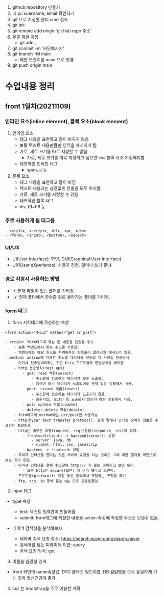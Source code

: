 1. github repository 만들기
2. 내 pc suername, email 확인하기
3. git 으로 지정할 폴더 cmd 접속
4. git init
5. git remote add origin 'git hub repo 주소'
6. 올릴 파일 저장
    - git add .
7. git commit -m '커밋메시지'
8. git branch -M main
    - 메인 브랜치를 main 으로 변경
9. git push origin main

# 수업내용 정리
## front 1일차(20211109)
### 인라인 요소(inline element), 블록 요소(block element)
1. 인라인 요소
    - 태그 내용을 표현하고 줄이 바뀌지 않음
    - 보통 텍스트 내용만큼만 영역을 차지하게 됨
    - 가로, 세로 크기를 따로 지정할 수 없음
        - 가로, 세로 크기를 따로 지정하고 싶으면 css 블록 요소 지정해야함
    - 대표적인 인라인 태그
        - span, a 등
2. 블록 요소 
    - 태그 내용을 표현하고 줄이 바뀜
    - 텍스트 내용과는 상관없이 한줄을 모두 차지함
    - 가로, 세로 크기를 지정할 수 있음
    - 대표적인 블록 태그
     - div, h1~h6 등

### 주로 사용하게 될 태그등

```
- <style>, <script>, <h1>, <p>, <div>
- <form>, <input>, <button>, <select>
```

### UI/UX
- UI(User Interface): 화면, GUI(Graphical User Interface)
- UX(User eXperience): 사용자 경험. 얼마나 쓰기 좋냐.

### 경로 지정시 사용하는 방법
- ./: 현재 파일이 있는 폴더를 가리킴.
- ../: 현재 폴더에서 한수준 위로 올라가는 폴더를 가리킴.

### form 태그
1. form 시작태그에 작성하는 속성
```
<form action="주소값" method="get or post">
```
    - action: form태그에 작성 된 내용을 전송할 주소
        - 보통 백엔드에서 받는 주소를 사용함.
        - 백엔드에는 해당 주소를 처리해주는 컨트롤러 클래스의 메서드가 있음.
    - method: action에 작성한 주소로 데이터를 전송할 때 사용할 전송방식
        - 여기서 전송방식이라는 것은 http 프로토콜의 전송방식을 의미함.
        - http 전송방식(rest api)
            - get: read 역활(select)
                - 주소창에 전송하는 데이터가 모두 노출됨.
                - 검색어 또는 데이터가 노출되어도 문제 없는 상황에서 사용.
            - post: create 역활(insert)
                - 주소창에 전송하는 데이터가 노출되지 않음.
                - 회원가입, 로그인 등 노출되지 않아야 하는 상황에서 사용.
            - put: update 역활(update)
            - delete: delete 역활(delete)
        - form태그의 method에는 get/post만 사용가능
        - http(hyper text transfer protocol): 쉽게 말해서 인터넷 상에서 정보를 주고받는 프로토콜
        - http는 대부분 요청(request, req)/응답(response, res)이 있다.
            - frontend(client) -> backend(server): 요청
                - server: java, db
                - client: html, css, javascrip
            - backend -> frontend: 응답
        - 우리가 인터넷을 한다는 것은 서버에 요청을 하는 것이고 그에 대한 결과를 화면으로 보는 것이 응답.
        - 따라서 인터넷을 할때 주소창에 http:// 가 붙는 것이라고 보면 된다.
            - 요즘 http는 secure(보안) 이 추가 됐다고 보면됨.
        - 프로토콜(protocol): 특징 통신 방식에서 규정하는 규칙을 의미
        - ftp, tcp, ip 등에 붙는 p는 모두 프로토콜임

2. input 태그
- type 속성
    - text: 텍스트 입력칸이 만들어짐.
    - submit: form태그에 작성한 내용을 action 속성에 작성한 주소로 보낼수 있음.

- 네이버 검색창을 분석해보자
    - 네이버 검색 요청 주소: https://search.naver.com/search.naver
    - 검색어를 담는 피라미터 이름: query
    - 검색 요청 방식: get

3. 이름을 일관성 있게
- front 화면의 name속성값, DTO 클래스 필드이름, DB 컬럼명을 모두 동일하게 가는 것이 정신건강에 좋다.

4. css 는 bootstrap을 주로 이용할 계획